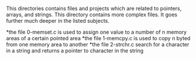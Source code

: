 This directories contains files and projects which are related to pointers, arrays, and strings. This directory contains more complex files. It goes further much deeper in the listed subjects.

*the file 0-memset.c is used to assign one value to a number of n memory areas of a certain pointed area
*the file 1-memcpy.c is used to copy n byted from one memory area to another
*the file 2-strchr.c search for a character in a string and returns a pointer to character in the string

